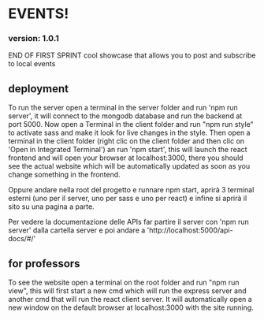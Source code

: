 # EVENTS! 
### version: 1.0.1
END OF FIRST SPRINT
cool showcase that allows you to post and subscribe to local events
## deployment
To run the server open a terminal in the server folder and run 'npm run server', it will connect to the mongodb database and run the backend at port 5000.
Now open a Terminal in the client folder and run "npm run style" to activate sass and make it look for live changes in the style.
Then open a terminal in the client folder (right clic on the client folder and then clic on 'Open in Integrated Terminal') an run 'npm start', this will launch the react frontend and will open your browser at localhost:3000, there you should see the actual website which will be automatically updated as soon as you change something in the frontend.

Oppure andare nella root del progetto e runnare npm start, aprirà 3 terminal esterni (uno per il server, uno per sass e uno per react) e infine si aprirà il sito su una pagina a parte.

Per vedere la documentazione delle APIs far partire il server con 'npm run server' dalla cartella server e poi andare a 'http://localhost:5000/api-docs/#/'

## for professors
To see the website open a terminal on the root folder and run "npm run view", this will first start a new cmd which will run the express server and another cmd that will run the react client server. It will automatically open a new window on the default browser at localhost:3000 with the site running.